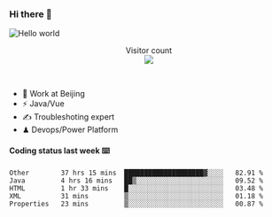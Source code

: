 ### Hi there 👋

<img src="https://raw.githubusercontent.com/sagar-viradiya/sagar-viradiya/master/resources/banner.png" alt="Hello world">
<p align="center"> 
  Visitor count<br/>
  <img src="https://profile-counter.glitch.me/youszoe/count.svg" />
</p>
<br/>

- 🍻 Work at Beijing 
- ⚡  Java/Vue
- ✍️  Troubleshoting expert
- ♟  Devops/Power Platform 

#### Coding status last week ⌨️

<!--START_SECTION:waka-->
```text
Other        37 hrs 15 mins  ████████████████████▓░░░░   82.91 % 
Java         4 hrs 16 mins   ██▒░░░░░░░░░░░░░░░░░░░░░░   09.52 % 
HTML         1 hr 33 mins    █░░░░░░░░░░░░░░░░░░░░░░░░   03.48 % 
XML          31 mins         ▒░░░░░░░░░░░░░░░░░░░░░░░░   01.18 % 
Properties   23 mins         ▒░░░░░░░░░░░░░░░░░░░░░░░░   00.87 % 
```
<!--END_SECTION:waka-->

<br/>
<center><img src="http://ghchart.rshah.org/409ba5/yousazoe" alt="" /></center>


